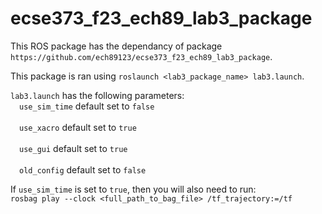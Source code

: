 # ecse373_f23_ech89_lab3_package

This ROS package has the dependancy of package `https://github.com/ech89123/ecse373_f23_ech89_lab3_package`.

This package is ran using `roslaunch <lab3_package_name> lab3.launch`.

`lab3.launch` has the following parameters:
<br>
&emsp;`use_sim_time` default set to `false`
<br>
<br>
&emsp;`use_xacro` default set to `true`
<br>
<br>
&emsp;`use_gui` default set to `true`
<br>
<br>
&emsp;`old_config` default set to `false`
<br>

If `use_sim_time` is set to `true`, then you will also need to run:
<br>
`rosbag play --clock <full_path_to_bag_file> /tf_trajectory:=/tf`
